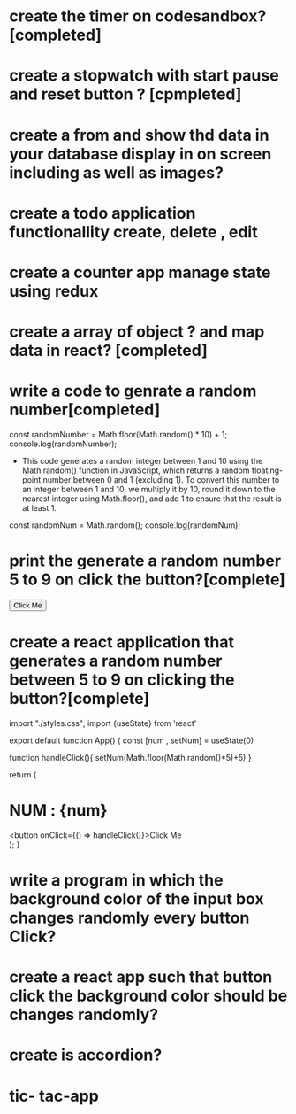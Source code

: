 
# create the timer on codesandbox?  [completed]
# create a stopwatch with start pause and reset button ? [cpmpleted]
# create a from and show thd  data in your database  display in on screen including as well as images?
# create a todo application functionallity create, delete , edit
# create a counter app manage state using redux
# create a array of object ? and map data in react? [completed]
# write a code to genrate a random number[completed]

const randomNumber = Math.floor(Math.random() * 10) + 1;
console.log(randomNumber);

- This code generates a random integer between 1 and 10 using the Math.random() function in JavaScript, which returns a random floating-point number between 0 and 1 (excluding 1). To convert this number to an integer between 1 and 10, we multiply it by 10, round it down to the nearest integer using Math.floor(), and add 1 to ensure that the result is at least 1.

const randomNum = Math.random();
console.log(randomNum);

# print the generate a random number 5 to 9 on click the button?[complete]

<body>
    <button id="button">Click Me</button>

<script>
    let btn = document.getElementById("button");
    btn.addEventListener("click", function(){
        let num= Math.floor(Math.random()*5)+5
        alert(num)
        console.log(num)
    })
</script>

</body>
</html>


# create a react application that generates a random number between 5 to 9 on clicking the button?[complete]
import "./styles.css";
import {useState} from 'react'

export default function App() {
const [num , setNum] = useState(0)

function handleClick(){
  setNum(Math.floor(Math.random()*5)+5)
}

  return (
    <div className="App">
      <h1>NUM : {num}</h1>
      <button onClick={() => handleClick()}>Click Me</button>
    </div>
  );
}

# write a program in which the background color of the input box changes randomly every button Click?
# create a react app such that button click the background color should be  changes randomly?
# create is accordion?
# tic- tac-app 





